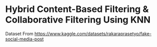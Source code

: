 # Hybrid Content-Based Filtering & Collaborative Filtering Using KNN
Dataset From https://www.kaggle.com/datasets/rakaraprasetyo/fake-social-media-post
